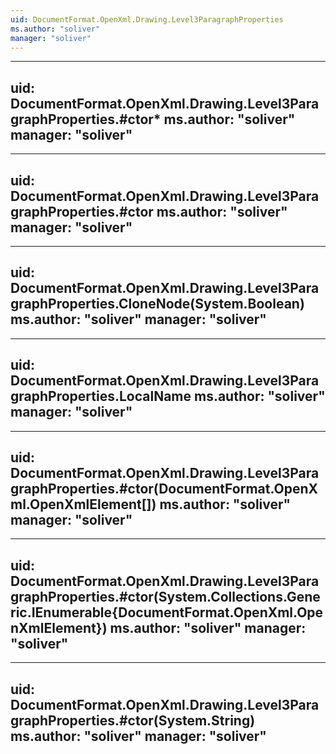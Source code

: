 ```yaml
---
uid: DocumentFormat.OpenXml.Drawing.Level3ParagraphProperties
ms.author: "soliver"
manager: "soliver"
---
```


---
uid: DocumentFormat.OpenXml.Drawing.Level3ParagraphProperties.#ctor*
ms.author: "soliver"
manager: "soliver"
---

---
uid: DocumentFormat.OpenXml.Drawing.Level3ParagraphProperties.#ctor
ms.author: "soliver"
manager: "soliver"
---

---
uid: DocumentFormat.OpenXml.Drawing.Level3ParagraphProperties.CloneNode(System.Boolean)
ms.author: "soliver"
manager: "soliver"
---

---
uid: DocumentFormat.OpenXml.Drawing.Level3ParagraphProperties.LocalName
ms.author: "soliver"
manager: "soliver"
---

---
uid: DocumentFormat.OpenXml.Drawing.Level3ParagraphProperties.#ctor(DocumentFormat.OpenXml.OpenXmlElement[])
ms.author: "soliver"
manager: "soliver"
---

---
uid: DocumentFormat.OpenXml.Drawing.Level3ParagraphProperties.#ctor(System.Collections.Generic.IEnumerable{DocumentFormat.OpenXml.OpenXmlElement})
ms.author: "soliver"
manager: "soliver"
---

---
uid: DocumentFormat.OpenXml.Drawing.Level3ParagraphProperties.#ctor(System.String)
ms.author: "soliver"
manager: "soliver"
---
